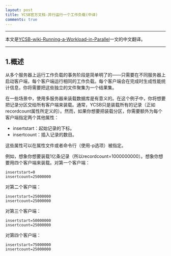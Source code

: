 ```yaml
---
layout: post
title: YCSB官方文档-并行运行一个工作负载(中译)
comments: true
---
```


---

本文是[YCSB-wiki-Running-a-Workload-in-Parallel](https://github.com/brianfrankcooper/YCSB/wiki/Running-a-Workload-in-Parallel)一文的中文翻译。

---

## 1.概述

从多个服务器上运行工作负载的事务阶段是简单明了的——只需要在不同服务器上启动客户端，每个客户端运行相同的工作负载。每个客户端会在完成时生成性能统计信息，你将需要把这些独立的文件聚集为一个结果集。

在一些场景中，使用多服务器来装载数据库是有意义的。在这个例子中，你将想要把记录分区交给所有客户端来装载。通常，YCSB只是装载所有的记录（正如recordcount属性所定义的）。然而，如果你想要把装载分区，你需要额外为每个客户端指定两个其他属性：

- insertstart：起始记录的下标。
- insertcount：插入记录的数目。

这些属性可以在属性文件或者命令行（使用-p选项）被指定。

例如，想象你想要装载1亿条记录（所以recordcount=1000000000）。想象你想要用四个客户端来装载。对第一个客户端：

```shell
insertstart=0
insertcount=25000000
```

对第二个客户端：

```shell
insertstart=25000000
insertcount=25000000
```

对第三个客户端：

```shell
insertstart=50000000
insertcount=25000000
```

对第四个客户端：

```shell
insertstart=75000000
insertcount=25000000
```
